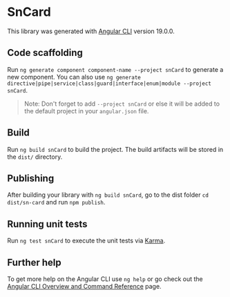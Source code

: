 # SnCard

This library was generated with [Angular CLI](https://github.com/angular/angular-cli) version 19.0.0.

## Code scaffolding

Run `ng generate component component-name --project snCard` to generate a new component. You can also use `ng generate directive|pipe|service|class|guard|interface|enum|module --project snCard`.
> Note: Don't forget to add `--project snCard` or else it will be added to the default project in your `angular.json` file. 

## Build

Run `ng build snCard` to build the project. The build artifacts will be stored in the `dist/` directory.

## Publishing

After building your library with `ng build snCard`, go to the dist folder `cd dist/sn-card` and run `npm publish`.

## Running unit tests

Run `ng test snCard` to execute the unit tests via [Karma](https://karma-runner.github.io).

## Further help

To get more help on the Angular CLI use `ng help` or go check out the [Angular CLI Overview and Command Reference](https://angular.io/cli) page.
